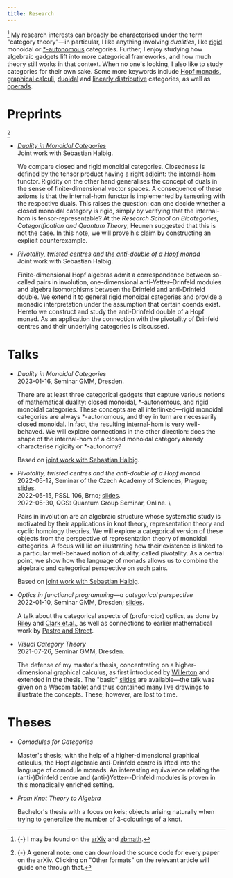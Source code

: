 ```yaml
---
title: Research
---
```

[^1] My research interests can broadly be characterised under the term
"category theory"—in particular, I like anything involving *dualities*,
like [rigid] monoidal or [\*-autonomous] categories.  Further, I enjoy
studying how algebraic gadgets lift into more categorical frameworks,
and how much theory still works in that context.  When no one's looking,
I also like to study categories for their own sake.  Some more keywords
include [Hopf monads], [graphical calculi], [duoidal] and [linearly
distributive] categories, as well as [operads].

[Hopf monads]: https://ncatlab.org/nlab/show/Hopf+monad
[arXiv]: https://arxiv.org/search/math?searchtype=author&query=Zorman%2C+Tony
[duoidal]: https://ncatlab.org/nlab/show/duoidal+category
[graphical calculi]: https://ncatlab.org/nlab/show/string+diagram
[linearly distributive]: https://ncatlab.org/nlab/show/linearly+distributive+category
[operads]: https://ncatlab.org/nlab/show/string+diagram
[zbmath]: https://zbmath.org/authors/?q=ai%3Azorman.tony
[rigid]: https://ncatlab.org/nlab/show/rigid+monoidal+category
[\*-autonomous]: https://ncatlab.org/nlab/show/star-autonomous+category

# Preprints
[^2]

- *[Duality in Monoidal Categories]* \
   Joint work with Sebastian Halbig.

   We compare closed and rigid monoidal categories.  Closedness is
   defined by the tensor product having a right adjoint: the
   internal-hom functor.  Rigidity on the other hand generalises the
   concept of duals in the sense of finite-dimensional vector spaces.  A
   consequence of these axioms is that the internal-hom functor is
   implemented by tensoring with the respective duals.  This raises the
   question: can one decide whether a closed monoidal category is rigid,
   simply by verifying that the internal-hom is tensor-representable?
   At the *Research School on Bicategories, Categorification and Quantum
   Theory*, Heunen suggested that this is not the case.  In this note,
   we will prove his claim by constructing an explicit counterexample.

- *[Pivotality, twisted centres and the anti-double of a Hopf monad]* \
  Joint work with Sebastian Halbig.

  Finite-dimensional Hopf algebras admit a correspondence between
  so-called pairs in involution, one-dimensional anti-Yetter–Drinfeld
  modules and algebra isomorphisms between the Drinfeld and
  anti-Drinfeld double.  We extend it to general rigid monoidal
  categories and provide a monadic interpretation under the assumption
  that certain coends exist.  Hereto we construct and study the
  anti-Drinfeld double of a Hopf monad.  As an application the
  connection with the pivotality of Drinfeld centres and their
  underlying categories is discussed.

# Talks

- *Duality in Monoidal Categories* \
  2023-01-16, Seminar GMM, Dresden.

  There are at least three categorical gadgets that capture various
  notions of mathematical duality: closed monoidal, *-autonomous, and
  rigid monoidal categories.  These concepts are all interlinked—rigid
  monoidal categories are always *-autonomous, and they in turn are
  necessarily closed monoidal.  In fact, the resulting internal-hom is
  very well-behaved.  We will explore connections in the other
  direction: does the shape of the internal-hom of a closed monoidal
  category already characterise rigidity or *-autonomy?

  Based on [joint work with Sebastian Halbig](https://arxiv.org/abs/2301.03545).

- *Pivotality, twisted centres and the anti-double of a Hopf monad* \
  2022-05-12, Seminar of the Czech Academy of Sciences, Prague; [slides][slides:piv:prague]. \
  2022-05-15, PSSL 106, Brno; [slides][slides:piv:brno]. \
  2022-05-30, QGS: Quantum Group Seminar, Online. \

  Pairs in involution are an algebraic structure whose systematic study
  is motivated by their applications in knot theory, representation
  theory and cyclic homology theories.  We will explore a categorical
  version of these objects from the perspective of representation theory
  of monoidal categories.  A focus will lie on illustrating how their
  existence is linked to a particular well-behaved notion of duality,
  called pivotality.  As a central point, we show how the language of
  monads allows us to combine the algebraic and categorical perspective
  on such pairs.

  Based on [joint work with Sebastian Halbig](https://arxiv.org/abs/2201.05361).

- *Optics in functional programming—a categorical perspective* \
   2022-01-10, Seminar GMM, Dresden; [slides][slides:profunctor].

  A talk about the categorical aspects of (profunctor) optics, as done
  by [Riley] and [Clark et.al.], as well as connections to earlier
  mathematical work by [Pastro and Street].

- *Visual Category Theory* \
  2021-07-26, Seminar GMM, Dresden.

  The defense of my master's thesis, concentrating on a
  higher-dimensional graphical calculus, as first introduced by
  [Willerton] and extended in the thesis.  The "basic"
  [slides][slides:visual-cat] are available—the talk was given on a
  Wacom tablet and thus contained many live drawings to illustrate the
  concepts.  These, however, are lost to time.

# Theses

- *Comodules for Categories*

  Master's thesis; with the help of a higher-dimensional graphical
  calculus, the Hopf algebraic anti-Drinfeld centre is lifted into the
  language of comodule monads.  An interesting equivalence relating the
  (anti-)Drinfeld centre and (anti-)Yetter--Drinfeld modules is proven
  in this monadically enriched setting.

- *From Knot Theory to Algebra*

  Bachelor's thesis with a focus on keis; objects arising naturally when
  trying to generalize the number of 3-colourings of a knot.

[Clark et.al.]: https://arxiv.org/abs/2001.07488
[Pastro and Street]: https://arxiv.org/abs/0711.1859
[Riley]: https://arxiv.org/abs/1809.00738
[Willerton]: https://arxiv.org/abs/0807.0658
[slides:piv:brno]: /talks/pivotality-in-monoidal-categories/brno.pdf
[slides:piv:prague]: /talks/pivotality-in-monoidal-categories/prague.pdf
[slides:profunctor]: /talks/profunctor-optics.pdf
[slides:visual-cat]: /talks/visual-category-theory.pdf
[Duality in Monoidal Categories]: https://arxiv.org/abs/2301.03545
[Pivotality, twisted centres and the anti-double of a Hopf monad]: https://arxiv.org/abs/2201.05361

[^1]: {-} I may be found on the [arXiv] and [zbmath].

[^2]: {-} A general note: one can download the source code for every
          paper on the arXiv.  Clicking on "Other formats" on the
          relevant article will guide one through that.
